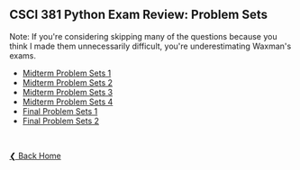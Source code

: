## CSCI 381 Python Exam Review: Problem Sets

Note: If you're considering skipping many of the questions because you think I made them unnecessarily difficult, you're underestimating Waxman's exams.

- [Midterm Problem Sets 1](review/midterm-problem-sets1)
- [Midterm Problem Sets 2](review/midterm-problem-sets2)
- [Midterm Problem Sets 3](review/midterm-problem-sets3)
- [Midterm Problem Sets 4](review/midterm-problem-sets4)
- [Final Problem Sets 1](review/final-problem-sets1)
- [Final Problem Sets 2](review/final-problem-sets2)

&nbsp;

[❮ Back Home](../)
